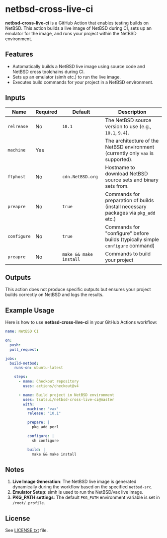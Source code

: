 # netbsd-cross-live-ci

**netbsd-cross-live-ci** is a GitHub Action that enables testing builds on NetBSD.
This action builds a live image of NetBSD during CI, sets up an emulator for the image,
and runs your project within the NetBSD environment.

## Features
- Automatically builds a NetBSD live image using source code and NetBSD cross toolchains during CI.
- Sets up an emulator (simh etc.) to run the live image.
- Executes build commands for your project in a NetBSD environment.

## Inputs

| Name           | Required | Default         | Description                                                      |
|----------------|----------|-----------------|------------------------------------------------------------------|
| `relrease`     | No       | `10.1`          | The NetBSD source version to use (e.g., `10.1`, `9.4`). |
| `machine`      | Yes      |                 | The architecture of the NetBSD environment (currently only `vax` is supported). |
| `ftphost`      | No       | `cdn.NetBSD.org`| Hostname to download NetBSD source sets and binary sets from.  |
| `preapre`      | No       | `true`          | Commands for preparation of builds (install necessary packages via `pkg_add` etc.) |
| `configure`    | No       | `true`          | Commands for "configure" before builds (typically simple `configure` command) |
| `preapre`      | No       | `make && make install`| Commands to build your project |

## Outputs

This action does not produce specific outputs but ensures your project builds correctly on NetBSD and logs the results.

## Example Usage

Here is how to use **netbsd-cross-live-ci** in your GitHub Actions workflow:

```yaml
name: NetBSD CI

on:
  push:
  pull_request:

jobs:
  build-netbsd:
    runs-on: ubuntu-latest

    steps:
      - name: Checkout repository
        uses: actions/checkout@v4

      - name: Build project in NetBSD environment
        uses: tsutsui/netbsd-cross-live-ci@master
        with:
          machine: "vax"
          release: "10.1"

          prepare: |
            pkg_add perl

          configure: |
            sh configure

          build: |
            make && make install

```

## Notes
1. **Live Image Generation**: The NetBSD live image is generated dynamically during the workflow based on the specified `netbsd-src`.
2. **Emulator Setup**: simh is used to run the NetBSD/vax live image.
3. **PKG_PATH settings**: The default `PKG_PATH` environment variable is set in `/root/.profile`.

## License
See [LICENSE.txt](LICENSE.txt) file.

